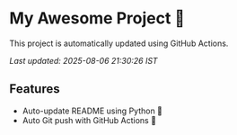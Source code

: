 # My Awesome Project 🚀

This project is automatically updated using GitHub Actions.

_Last updated: 2025-08-06 21:30:26 IST_

## Features
- Auto-update README using Python 🐍
- Auto Git push with GitHub Actions 🤖
